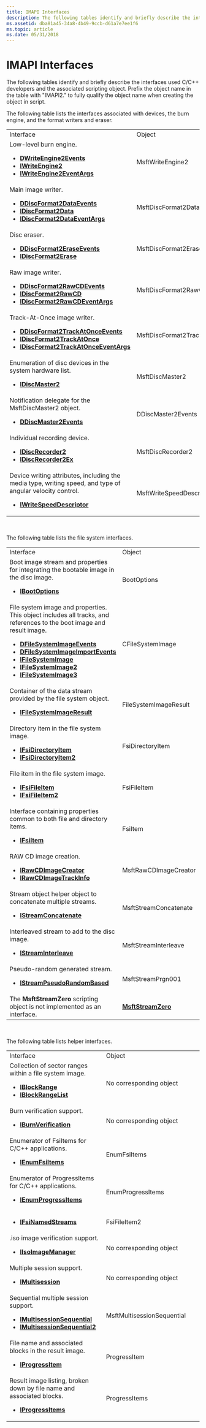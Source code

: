 ```yaml
---
title: IMAPI Interfaces
description: The following tables identify and briefly describe the interfaces used C/C++ developers and the associated scripting object. Prefix the object name in the table with \ 0034;IMAPI2. \ 0034; to fully qualify the object name when creating the object in script.
ms.assetid: dba81a45-34a8-4b49-9ccb-d61a7e7ee1f6
ms.topic: article
ms.date: 05/31/2018
---
```


# IMAPI Interfaces

The following tables identify and briefly describe the interfaces used C/C++ developers and the associated scripting object. Prefix the object name in the table with "IMAPI2." to fully qualify the object name when creating the object in script.

The following table lists the interfaces associated with devices, the burn engine, and the format writers and eraser.



<table>
<colgroup>
<col style="width: 50%" />
<col style="width: 50%" />
</colgroup>
<tbody>
<tr class="odd">
<td>Interface</td>
<td>Object</td>
</tr>
<tr class="even">
<td>Low-level burn engine.
<ul>
<li><a href="/windows/desktop/api/imapi2/nn-imapi2-dwriteengine2events"><strong>DWriteEngine2Events</strong></a></li>
<li><a href="/windows/desktop/api/imapi2/nn-imapi2-iwriteengine2"><strong>IWriteEngine2</strong></a></li>
<li><a href="/windows/desktop/api/imapi2/nn-imapi2-iwriteengine2eventargs"><strong>IWriteEngine2EventArgs</strong></a></li>
</ul></td>
<td>MsftWriteEngine2</td>
</tr>
<tr class="odd">
<td>Main image writer.
<ul>
<li><a href="/windows/desktop/api/imapi2/nn-imapi2-ddiscformat2dataevents"><strong>DDiscFormat2DataEvents</strong></a></li>
<li><a href="/windows/desktop/api/imapi2/nn-imapi2-idiscformat2data"><strong>IDiscFormat2Data</strong></a></li>
<li><a href="/windows/desktop/api/imapi2/nn-imapi2-idiscformat2dataeventargs"><strong>IDiscFormat2DataEventArgs</strong></a></li>
</ul></td>
<td>MsftDiscFormat2Data</td>
</tr>
<tr class="even">
<td>Disc eraser.
<ul>
<li><a href="/windows/desktop/api/imapi2/nn-imapi2-ddiscformat2eraseevents"><strong>DDiscFormat2EraseEvents</strong></a></li>
<li><a href="/windows/desktop/api/imapi2/nn-imapi2-idiscformat2erase"><strong>IDiscFormat2Erase</strong></a></li>
</ul></td>
<td>MsftDiscFormat2Erase</td>
</tr>
<tr class="odd">
<td>Raw image writer.
<ul>
<li><a href="/windows/desktop/api/imapi2/nn-imapi2-ddiscformat2rawcdevents"><strong>DDiscFormat2RawCDEvents</strong></a></li>
<li><a href="/windows/desktop/api/imapi2/nn-imapi2-idiscformat2rawcd"><strong>IDiscFormat2RawCD</strong></a></li>
<li><a href="/windows/desktop/api/imapi2/nn-imapi2-idiscformat2rawcdeventargs"><strong>IDiscFormat2RawCDEventArgs</strong></a></li>
</ul></td>
<td>MsftDiscFormat2RawCD</td>
</tr>
<tr class="even">
<td>Track-At-Once image writer.
<ul>
<li><a href="/windows/desktop/api/imapi2/nn-imapi2-ddiscformat2trackatonceevents"><strong>DDiscFormat2TrackAtOnceEvents</strong></a></li>
<li><a href="/windows/desktop/api/imapi2/nn-imapi2-idiscformat2trackatonce"><strong>IDiscFormat2TrackAtOnce</strong></a></li>
<li><a href="/windows/desktop/api/imapi2/nn-imapi2-idiscformat2trackatonceeventargs"><strong>IDiscFormat2TrackAtOnceEventArgs</strong></a></li>
</ul></td>
<td>MsftDiscFormat2TrackAtOnce</td>
</tr>
<tr class="odd">
<td>Enumeration of disc devices in the system hardware list.
<ul>
<li><a href="/windows/desktop/api/imapi2/nn-imapi2-idiscmaster2"><strong>IDiscMaster2</strong></a></li>
</ul></td>
<td>MsftDiscMaster2</td>
</tr>
<tr class="even">
<td>Notification delegate for the MsftDiscMaster2 object.
<ul>
<li><a href="/windows/desktop/api/imapi2/nn-imapi2-ddiscmaster2events"><strong>DDiscMaster2Events</strong></a></li>
</ul></td>
<td>DDiscMaster2Events</td>
</tr>
<tr class="odd">
<td>Individual recording device.
<ul>
<li><a href="/windows/desktop/api/imapi2/nn-imapi2-idiscrecorder2"><strong>IDiscRecorder2</strong></a></li>
<li><a href="/windows/desktop/api/imapi2/nn-imapi2-idiscrecorder2ex"><strong>IDiscRecorder2Ex</strong></a></li>
</ul></td>
<td>MsftDiscRecorder2</td>
</tr>
<tr class="even">
<td>Device writing attributes, including the media type, writing speed, and type of angular velocity control.
<ul>
<li><a href="/windows/desktop/api/imapi2/nn-imapi2-iwritespeeddescriptor"><strong>IWriteSpeedDescriptor</strong></a></li>
</ul></td>
<td>MsftWriteSpeedDescriptor</td>
</tr>
</tbody>
</table>



 

The following table lists the file system interfaces.



<table>
<colgroup>
<col style="width: 50%" />
<col style="width: 50%" />
</colgroup>
<tbody>
<tr class="odd">
<td>Interface</td>
<td>Object</td>
</tr>
<tr class="even">
<td>Boot image stream and properties for integrating the bootable image in the disc image.
<ul>
<li><a href="/windows/desktop/api/imapi2fs/nn-imapi2fs-ibootoptions"><strong>IBootOptions</strong></a></li>
</ul></td>
<td>BootOptions</td>
</tr>
<tr class="odd">
<td>File system image and properties. This object includes all tracks, and references to the boot image and result image.
<ul>
<li><a href="/windows/desktop/api/imapi2fs/nn-imapi2fs-dfilesystemimageevents"><strong>DFileSystemImageEvents</strong></a></li>
<li><a href="/windows/desktop/api/imapi2fs/nn-imapi2fs-dfilesystemimageimportevents"><strong>DFileSystemImageImportEvents</strong></a></li>
<li><a href="/windows/desktop/api/imapi2fs/nn-imapi2fs-ifilesystemimage"><strong>IFileSystemImage</strong></a></li>
<li><a href="/windows/desktop/api/imapi2fs/nn-imapi2fs-ifilesystemimage2"><strong>IFileSystemImage2</strong></a></li>
<li><a href="/windows/desktop/api/imapi2fs/nn-imapi2fs-ifilesystemimage3"><strong>IFileSystemImage3</strong></a></li>
</ul></td>
<td>CFileSystemImage</td>
</tr>
<tr class="even">
<td>Container of the data stream provided by the file system object.
<ul>
<li><a href="/windows/desktop/api/imapi2fs/nn-imapi2fs-ifilesystemimageresult"><strong>IFileSystemImageResult</strong></a></li>
</ul></td>
<td>FileSystemImageResult</td>
</tr>
<tr class="odd">
<td>Directory item in the file system image.
<ul>
<li><a href="/windows/desktop/api/imapi2fs/nn-imapi2fs-ifsidirectoryitem"><strong>IFsiDirectoryItem</strong></a></li>
<li><a href="/windows/desktop/api/imapi2fs/nn-imapi2fs-ifsidirectoryitem2"><strong>IFsiDirectoryItem2</strong></a></li>
</ul></td>
<td>FsiDirectoryItem</td>
</tr>
<tr class="even">
<td>File item in the file system image.
<ul>
<li><a href="/windows/desktop/api/imapi2fs/nn-imapi2fs-ifsifileitem"><strong>IFsiFileItem</strong></a></li>
<li><a href="/windows/desktop/api/imapi2fs/nn-imapi2fs-ifsifileitem2"><strong>IFsiFileItem2</strong></a></li>
</ul></td>
<td>FsiFileItem</td>
</tr>
<tr class="odd">
<td>Interface containing properties common to both file and directory items.
<ul>
<li><a href="/windows/desktop/api/imapi2fs/nn-imapi2fs-ifsiitem"><strong>IFsiItem</strong></a></li>
</ul></td>
<td>FsiItem</td>
</tr>
<tr class="even">
<td>RAW CD image creation.
<ul>
<li><a href="/windows/desktop/api/imapi2/nn-imapi2-irawcdimagecreator"><strong>IRawCDImageCreator</strong></a></li>
<li><a href="/windows/desktop/api/imapi2/nn-imapi2-irawcdimagetrackinfo"><strong>IRawCDImageTrackInfo</strong></a></li>
</ul></td>
<td>MsftRawCDImageCreator</td>
</tr>
<tr class="odd">
<td>Stream object helper object to concatenate multiple streams.
<ul>
<li><a href="/windows/desktop/api/imapi2/nn-imapi2-istreamconcatenate"><strong>IStreamConcatenate</strong></a></li>
</ul></td>
<td>MsftStreamConcatenate</td>
</tr>
<tr class="even">
<td>Interleaved stream to add to the disc image.
<ul>
<li><a href="/windows/desktop/api/imapi2/nn-imapi2-istreaminterleave"><strong>IStreamInterleave</strong></a></li>
</ul></td>
<td>MsftStreamInterleave</td>
</tr>
<tr class="odd">
<td>Pseudo-random generated stream.
<ul>
<li><a href="/windows/desktop/api/imapi2/nn-imapi2-istreampseudorandombased"><strong>IStreamPseudoRandomBased</strong></a></li>
</ul></td>
<td>MsftStreamPrgn001</td>
</tr>
<tr class="even">
<td>The <strong>MsftStreamZero</strong> scripting object is not implemented as an interface.</td>
<td><a href="msftstreamzero.md"><strong>MsftStreamZero</strong></a></td>
</tr>
</tbody>
</table>



 

The following table lists helper interfaces.



<table>
<colgroup>
<col style="width: 50%" />
<col style="width: 50%" />
</colgroup>
<tbody>
<tr class="odd">
<td>Interface</td>
<td>Object</td>
</tr>
<tr class="even">
<td>Collection of sector ranges within a file system image.
<ul>
<li><a href="/windows/desktop/api/imapi2/nn-imapi2-iblockrange"><strong>IBlockRange</strong></a></li>
<li><a href="/windows/desktop/api/imapi2/nn-imapi2-iblockrangelist"><strong>IBlockRangeList</strong></a></li>
</ul></td>
<td>No corresponding object</td>
</tr>
<tr class="odd">
<td>Burn verification support.
<ul>
<li><a href="/windows/desktop/api/imapi2/nn-imapi2-iburnverification"><strong>IBurnVerification</strong></a></li>
</ul></td>
<td>No corresponding object</td>
</tr>
<tr class="even">
<td>Enumerator of FsiItems for C/C++ applications.
<ul>
<li><a href="/windows/desktop/api/imapi2fs/nn-imapi2fs-ienumfsiitems"><strong>IEnumFsiItems</strong></a></li>
</ul></td>
<td>EnumFsiItems</td>
</tr>
<tr class="odd">
<td>Enumerator of ProgressItems for C/C++ applications.
<ul>
<li><a href="/windows/desktop/api/imapi2fs/nn-imapi2fs-ienumprogressitems"><strong>IEnumProgressItems</strong></a></li>
</ul></td>
<td>EnumProgressItems</td>
</tr>
<tr class="even">
<td><ul>
<li><a href="/windows/desktop/api/imapi2fs/nn-imapi2fs-ifsinamedstreams"><strong>IFsiNamedStreams</strong></a></li>
</ul></td>
<td>FsiFileItem2</td>
</tr>
<tr class="odd">
<td>.iso image verification support.
<ul>
<li><a href="/windows/desktop/api/imapi2fs/nn-imapi2fs-iisoimagemanager"><strong>IIsoImageManager</strong></a></li>
</ul></td>
<td>No corresponding object</td>
</tr>
<tr class="even">
<td>Multiple session support.
<ul>
<li><a href="/windows/desktop/api/imapi2/nn-imapi2-imultisession"><strong>IMultisession</strong></a></li>
</ul></td>
<td>No corresponding object</td>
</tr>
<tr class="odd">
<td>Sequential multiple session support.
<ul>
<li><a href="/windows/desktop/api/imapi2/nn-imapi2-imultisessionsequential"><strong>IMultisessionSequential</strong></a></li>
<li><a href="/windows/desktop/api/imapi2/nn-imapi2-imultisessionsequential2"><strong>IMultisessionSequential2</strong></a></li>
</ul></td>
<td>MsftMultisessionSequential</td>
</tr>
<tr class="even">
<td>File name and associated blocks in the result image.
<ul>
<li><a href="/windows/desktop/api/imapi2fs/nn-imapi2fs-iprogressitem"><strong>IProgressItem</strong></a></li>
</ul></td>
<td>ProgressItem</td>
</tr>
<tr class="odd">
<td>Result image listing, broken down by file name and associated blocks.
<ul>
<li><a href="/windows/desktop/api/imapi2fs/nn-imapi2fs-iprogressitems"><strong>IProgressItems</strong></a></li>
</ul></td>
<td>ProgressItems</td>
</tr>
</tbody>
</table>



 

 

 




